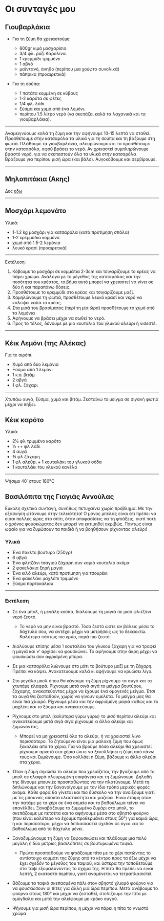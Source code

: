 # Οι συνταγές μου

## Γιουβαρλάκια

- Για τη ζύμη θα χρειαστούμε:

  - 600gr κιμά μοσχαρίσιο
  - 3/4 φλ. ρύζι Καρολίνα.
  - 1 κρεμμύδι τριμμένο
  - 1 αβγό
  - μαϊντανό, άνηθο (περίπου μια χούφτα συνολικά)
  - πάπρικα (προαιρετικά)

- Για τη σούπα:
  - 1 πατάτα κομμένη σε κύβους
  - 1-2 καρότα σε φέτες
  - 1/4 φλ. λάδι
  - ξύσμα και χυμό από ένα λεμόνι.
  - περίπου 1.5 λίτρο νερό (να σκεπάζει καλά τα λαχανικά και τα γιουβαρλάκια).

---

Αναμειγνύουμε καλά τη ζύμη και την αφήνουμε 10-15 λεπτά να σταθεί. Προσθέτουμε στην κατσαρόλα τα υλικά για τη σούπα και τη βάζουμε στη φωτιά. Πλάθουμε τα γιουβαρλάκια, αλευρώνουμε και τα προσθέτουμε στην κατσαρόλα, αφού βράσει το νερό. Αν χρειαστεί συμπληρώνουμε βραστό νερό, για να σκεπαστούν όλα τα υλικά στην κατσαρόλα. Βράζουμε για περίπου μισή ώρα (και βάλε). Αυγοκόβουμε και σερβίρουμε.

---

## Μηλοπιτάκια (Ακης)

Δες [εδω](https://akispetretzikis.com/el/categories/glyka/eykola-mhlopitakia)

---

## Μοσχάρι λεμονάτο

Υλικά:

- 1-1.2 kg μοσχάρι για κατσαρόλα (κατά προτίμηση σπάλα)
- 1-2 κρεμμύδια κομμένα
- χυμό από 1.5-2 λεμόνια
- λευκό κρασί (προαιρετικά)

---

Εκτέλεση:

1. Κόβουμε το μοσχάρι σε κομμάτια 2-3cm και τσιγαρίζουμε το κρέας να πάρει χρώμα. Ανάλογα με το μέγεθος της κατσαρόλας και την ποσότητα του κρέατος, το βήμα αυτό μπορεί να χρειαστεί να γίνει σε δύο ή και παραπάνω δόσεις.
2. Προσθέτουμε το κρεμμύδι στο κρέας και τσιγαρίζουμε μαζί.
3. Χαμηλώνουμε τη φωτιά, προσθέτουμε λευκό κρασί και νερό να καλύψει καλά το κρέας.
4. Στα μισά του βρασίματος (περί τη μία ώρα) προσθέτουμε το χυμό από τα λεμόνια
5. Αφήνουμε να βράσει μέχρι να σωθεί το νερό.
6. Προς το τέλος, δένουμε με μια κουταλιά του γλυκού αλεύρι ή νισεστέ.

---

## Κέικ Λεμόνι (της Αλέκας)

Για το σιρόπι:

- Χυμό από δύο λεμόνια
- Ξύσμα από 1 λεμόνι
- 1 κ.σ. βιτάμ
- 2 αβγά
- 1 φλ. ζάχαρι

---

Χτυπάω αυγά, ξύσμα, χυμό και βιτάμ. Ζεσταίνω το μείγμα σε σιγανή φωτιά μέχρι να πήξει.

## Κέικ καρότο

Υλικά:

- 2­½ φλ τριμμένο καρότο
- ½ ++ φλ λάδι
- 4 αυγά
- ¾ φλ ζάχαρη
- 1 φλ αλεύρι + 1 κουταλάκι του γλυκού σόδα
- 1 κουταλάκι του γλυκού κανέλα

---

Ψήσιμο 40᾽ στους 180⁰C

## Βασιλόπιτα της Γιαγιάς Αννούλας

Εύκολη σχετικά συνταγή, συνήθως πετυχαίνει χωρίς πρόβλημα. Με την εξάσκηση φτάνουμε στην τελειότητα! Ο μόνος μπελάς είναι ότι πρέπει να είσαι πολλές ώρες στο σπίτι, όταν αποφασίσεις να τη φτιάξεις, γιατί ποτέ ο χρόνος φουσκώματος δεν μπορεί να εκτιμηθεί ακριβώς. Πάντως είναι ωραίο για να ζυμώσουν τα παιδιά ή να βοηθήσουν ρίχνοντας αλεύρι!

### Υλικά

- Ένα πακέτο βούτυρο (250γρ)
- 6 αβγά
- Ένα φλιτζάνι τσαγιού ζάχαρη συν καμιά κουταλιά ακόμα
- 2 φακελάκια ξηρή μαγιά
- Ένα κιλό αλεύρι, κατά προτίμηση για τσουρέκι
- Ένα φακελάκι μαχλέπι τριμμένο
- Ξύσμα πορτοκαλιού

---

### Εκτέλεση

- Σε ένα μπολ, ή μεγάλη κούπα, διαλύουμε τη μαγιά σε μισό φλιτζάνι νερό ζεστό.
  - Το νερό να μην είναι βραστό. Τόσο ζεστό ώστε αν βάλεις μέσα το δάχτυλό σου, να αντέχει μέχρι να μετρήσεις ως το δεκαοκτώ. Καλύτερα πάντως πιο κρύο, παρά πιο ζεστό.
- Διαλύουμε επίσης μέσα 1 κουταλάκι του γλυκού ζάχαρη για να τραφεί η μαγιά και ν' αρχίσει να φουσκώνει. Το αφήνουμε στην άκρη μέχρι να φουσκώσει σαν αφρισμένη μπύρα.

- Σε μια κατσαρόλα λιώνουμε στο μάτι το βούτυρο μαζί με τη ζάχαρη. Πρέπει να κάψει. Ανακατεύουμε καλά κι αφήνουμε να κρυώσει λίγο.

- Στο μεγάλο μπολ όπου θα κάνουμε τη ζύμη ρίχνουμε τα αυγά και τα χτυπάμε ελαφρά. Ρίχνουμε μετά σιγά σιγά το μείγμα βουτύρου, ζάχαρης, ανακατεύοντας μέχρι να έχουμε ένα ομογενές μείγμα. Έτσι τα αυγά θα ζεσταθούν, χωρίς να γίνουν ομελέτα. Το μείγμα μας θα είναι πια χλιαρό. Ρίχνουμε μέσα και την αφρισμένη μαγιά καθώς και το μαχλέπι και το ξύσμα και ανακατεύουμε.

- Ρίχνουμε στο μπολ (καλύτερα γύρω γύρω) το μισό περίπου αλεύρι και ανακατεύουμε μετά σιγά σιγά ρίχνουμε κι άλλο αλεύρι και ζυμώνοντας.

  - Μπορεί να μη χρειαστεί όλο το αλεύρι, ή να χρειαστεί λίγο περισσότερο. Το ζητούμενο είναι μια μαλακή ζύμη που όμως ξεκολάει από τα χέρια. Για να βρούμε πόσο αλεύρι θα χρειαστεί ρίχνουμε αρκετό στα χέρια ώστε να ξεκολλήσει η ζύμη από πάνω τους και ζυμώνουμε. Όσο κολλάει η ζύμη, βάζουμε κι άλλο αλεύρι στα χέρια.

- Όταν η ζύμη σηκώσει το αλεύρι που χρειάζεται, την βγάζουμε από το μπολ σε ελαφρά αλευρωμένη επιφάνεια και τη ζυμώνουμε. Δηλαδή της δίνουμε μπουνιές προσπαθώντας να την πλατύνουμε. Μετά τη διπλώνουμε και την ξανανοίγουμε με τον ίδιο τρόπο μερικές φορές ακόμα. Κάθε φορά θα γίνεται και πιο δύσκολο να την ανοίξουμε γιατί με τις μπουνιές αποκτά ελαστικότητα και μαζεύει. Είναι έτοιμη όταν την πατάμε με το χέρι σε ένα σημείο και το βαθούλωμα τείνει να επανέλθει.
  Ξαναβάζουμε το ζυμωμένο ζυμάρι στο μπολ, το σκεπάζουμε με πετσέτα και το αφήνουμε μέσα στο σβηστό φούρνο (που είναι καλύτερο να έχουμε προθερμάνει στους 50°) για καμιά ώρα, ή και περισσότερο, μέχρι να διπλασιαστεί σχεδόν σε όγκο και το βαθούλωμα από το δάχτυλο μένει.

- Ξαναζυμώνουμε τη ζύμη να ξεφουσκώσει και πλάθουμε μια πολύ μεγάλη ή δύο μέτριες βασιλόπιτες σε βουτυρωμένα ταψιά.

  - Πρώτα προσπαθούμε να φτιάξουμε πίτα με το χέρι πατώντας το αντίστοιχο κομμάτι της ζύμης από το κέντρο προς τα έξω μέχρι να έχει σχεδόν το μέγεθος του ταψιού, και ύστερα την τοποθετούμε στο ταψί εξομαλύνοντας το σχήμα της. Η πίτα θα πρέπει να είναι λεπτή, 2 εκατοστά περίπου, γιατί αναμένεται να τετραπλασιστεί.

- Βάζουμε τα ταψιά σκεπασμένα πάλι στον σβηστό χλιαρό φούρνο για να φουσκώσουν οι πίτες για άλλη μιά ώρα περίπου. Μετά ανάβουμε το φούρνο στους 180° και μέχρι να ζεσταθεί, στολίζουμε την πίτα με αμύγδαλα και μετά την αλείφουμε με κρόκο αυγού.

- Ψήνουμε για μισή ώρα περίπου, η μέχρι να πάρει η πίτα το γνωστό χρώμα
